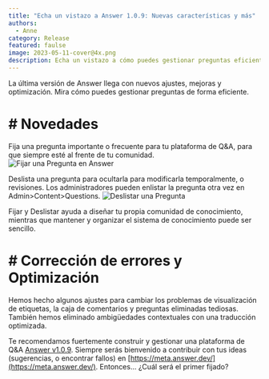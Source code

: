 ```yaml
---
title: "Echa un vistazo a Answer 1.0.9: Nuevas características y más"
authors:
  - Anne
category: Release
featured: faulse
image: 2023-05-11-cover@4x.png
description: Echa un vistazo a cómo puedes gestionar preguntas eficientemente con Answer v1.0.9.
---
```


La última versión de Answer llega con nuevos ajustes, mejoras y optimización. Mira cómo puedes gestionar preguntas de forma eficiente.

# # Novedades
Fija una pregunta importante o frecuente para tu plataforma de Q&A, para que siempre esté al frente de tu comunidad. ![Fijar una Pregunta en Answer](1.0.9release1.gif)

Deslista una pregunta para ocultarla para modificarla temporalmente, o revisiones. Los administradores pueden enlistar la pregunta otra vez en Admin\>Content\>Questions. ![Deslistar una Pregunta](1.0.9release2.gif)

Fijar y Deslistar ayuda a diseñar tu propia comunidad de conocimiento, mientras que mantener y organizar el sistema de conocimiento puede ser sencillo.

# # Corrección de errores y Optimización
Hemos hecho algunos ajustes para cambiar los problemas de visualización de etiquetas, la caja de comentarios y preguntas eliminadas tediosas. También hemos eliminado ambigüedades contextuales con una traducción optimizada.


Te recomendamos fuertemente construir y gestionar una plataforma de Q&A [Answer v1.0.9](https://github.com/apache/incubator-answer/releases/tag/v1.0.9). Siempre serás bienvenido a contribuir con tus ideas (sugerencias, o encontrar fallos) en [https://meta.answer.dev/](https://meta.answer.dev/). Entonces... ¿Cuál será el primer fijado?
